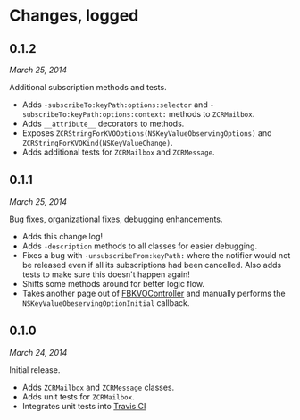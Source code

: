 # Changes, logged

## 0.1.2

*March 25, 2014*

Additional subscription methods and tests.

* Adds `-subscribeTo:keyPath:options:selector` and `-subscribeTo:keyPath:options:context:` methods to `ZCRMailbox`.
* Adds `__attribute__` decorators to methods.
* Exposes `ZCRStringForKVOOptions(NSKeyValueObservingOptions)` and `ZCRStringForKVOKind(NSKeyValueChange)`.
* Adds additional tests for `ZCRMailbox` and `ZCRMessage`.

## 0.1.1

*March 25, 2014*

Bug fixes, organizational fixes, debugging enhancements.

* Adds this change log!
* Adds `-description` methods to all classes for easier debugging.
* Fixes a bug with `-unsubscribeFrom:keyPath:` where the notifier would not be released even if all its subscriptions had been cancelled. Also adds tests to make sure this doesn't happen again!
* Shifts some methods around for better logic flow.
* Takes another page out of [FBKVOController](https://github.com/facebook/KVOController/blob/7742b9c81e528f0df6deea7fd3df9cc7ce3a9e8c/FBKVOController/FBKVOController.m#L268) and manually performs the `NSKeyValueObeservingOptionInitial` callback.


## 0.1.0

*March 24, 2014*

Initial release.

* Adds `ZCRMailbox` and `ZCRMessage` classes.
* Adds unit tests for `ZCRMailbox`.
* Integrates unit tests into [Travis CI](https://travis-ci.org/zradke/ZCRMailbox)